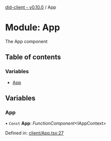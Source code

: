 [did-client - v0.10.0](../README.md) / App

# Module: App

The App component

## Table of contents

### Variables

- [App](app.md#app)

## Variables

### App

• `Const` **App**: *FunctionComponent*<IAppContext\>

Defined in: [client/App.tsx:27](https://github.com/Puzzlepart/did/blob/dev/client/App.tsx#L27)
